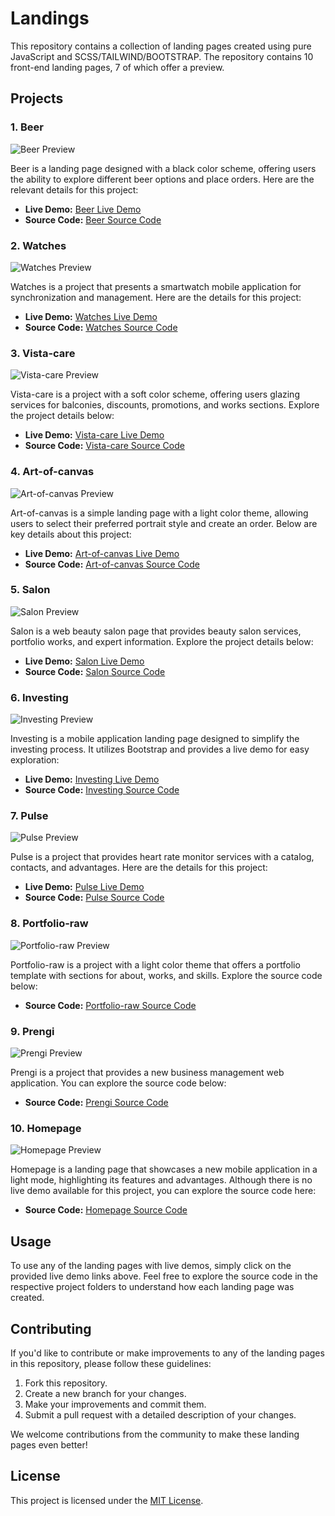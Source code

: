 # Landings

This repository contains a collection of landing pages created using pure JavaScript and SCSS/TAILWIND/BOOTSTRAP. The repository contains 10 front-end landing pages, 7 of which offer a preview.

## Projects

### 1. Beer

![Beer Preview](https://res.cloudinary.com/dkl9cqqui/image/upload/v1695272111/beer_1_qe0uvr.jpg)

Beer is a landing page designed with a black color scheme, offering users the ability to explore different beer options and place orders. Here are the relevant details for this project:

- **Live Demo:** [Beer Live Demo](https://deynao1996.github.io/beer/)
- **Source Code:** [Beer Source Code](https://github.com/deynao1996/landings/tree/main/beer)

### 2. Watches

![Watches Preview](https://res.cloudinary.com/dkl9cqqui/image/upload/v1695272293/watches_1_ub0zdo.jpg)

Watches is a project that presents a smartwatch mobile application for synchronization and management. Here are the details for this project:

- **Live Demo:** [Watches Live Demo](https://deynao1996.github.io/watches/)
- **Source Code:** [Watches Source Code](https://github.com/deynao1996/landings/tree/main/watches)

### 3. Vista-care

![Vista-care Preview](https://res.cloudinary.com/dkl9cqqui/image/upload/v1695272408/vista_1_p1wtbv.jpg)

Vista-care is a project with a soft color scheme, offering users glazing services for balconies, discounts, promotions, and works sections. Explore the project details below:

- **Live Demo:** [Vista-care Live Demo](https://deynao1996.github.io/vista-care/)
- **Source Code:** [Vista-care Source Code](https://github.com/deynao1996/landings/tree/main/vista-care)

### 4. Art-of-canvas

![Art-of-canvas Preview](https://res.cloudinary.com/dkl9cqqui/image/upload/v1695272540/art_1_h6cik1.jpg)

Art-of-canvas is a simple landing page with a light color theme, allowing users to select their preferred portrait style and create an order. Below are key details about this project:

- **Live Demo:** [Art-of-canvas Live Demo](https://deynao1996.github.io/art-of-canvas/)
- **Source Code:** [Art-of-canvas Source Code](https://github.com/deynao1996/landings/tree/main/art-of-canvas)

### 5. Salon

![Salon Preview](https://res.cloudinary.com/dkl9cqqui/image/upload/v1695273237/salon_1_lwxdvf.jpg)

Salon is a web beauty salon page that provides beauty salon services, portfolio works, and expert information. Explore the project details below:

- **Live Demo:** [Salon Live Demo](https://deynao1996.github.io/salon/)
- **Source Code:** [Salon Source Code](https://github.com/deynao1996/landings/tree/main/salon)

### 6. Investing

![Investing Preview](https://res.cloudinary.com/dkl9cqqui/image/upload/v1695273237/investing_1_k8xsdy.jpg)

Investing is a mobile application landing page designed to simplify the investing process. It utilizes Bootstrap and provides a live demo for easy exploration:

- **Live Demo:** [Investing Live Demo](https://deynao1996.github.io/investing/)
- **Source Code:** [Investing Source Code](https://github.com/deynao1996/landings/tree/main/investing)

### 7. Pulse

![Pulse Preview](https://res.cloudinary.com/dkl9cqqui/image/upload/v1695273237/pulse_1_qlrflp.jpg)

Pulse is a project that provides heart rate monitor services with a catalog, contacts, and advantages. Here are the details for this project:

- **Live Demo:** [Pulse Live Demo](https://deynao1996.github.io/pulse/)
- **Source Code:** [Pulse Source Code](https://github.com/deynao1996/landings/tree/main/pulse)

### 8. Portfolio-raw

![Portfolio-raw Preview](https://res.cloudinary.com/dkl9cqqui/image/upload/v1695273237/portfolio_1_tx8tka.jpg)

Portfolio-raw is a project with a light color theme that offers a portfolio template with sections for about, works, and skills. Explore the source code below:

- **Source Code:** [Portfolio-raw Source Code](https://github.com/deynao1996/landings/tree/main/portfolio-raw)

### 9. Prengi

![Prengi Preview](https://res.cloudinary.com/dkl9cqqui/image/upload/v1695273597/prengi_1_ovkgpz.jpg)

Prengi is a project that provides a new business management web application. You can explore the source code below:

- **Source Code:** [Prengi Source Code](https://github.com/deynao1996/landings/tree/main/prengi)

### 10. Homepage

![Homepage Preview](https://res.cloudinary.com/dkl9cqqui/image/upload/v1695273237/homepage_1_zypsdk.jpg)

Homepage is a landing page that showcases a new mobile application in a light mode, highlighting its features and advantages. Although there is no live demo available for this project, you can explore the source code here:

- **Source Code:** [Homepage Source Code](https://github.com/deynao1996/landings/tree/main/homepage)

## Usage

To use any of the landing pages with live demos, simply click on the provided live demo links above. Feel free to explore the source code in the respective project folders to understand how each landing page was created.

## Contributing

If you'd like to contribute or make improvements to any of the landing pages in this repository, please follow these guidelines:

1. Fork this repository.
2. Create a new branch for your changes.
3. Make your improvements and commit them.
4. Submit a pull request with a detailed description of your changes.

We welcome contributions from the community to make these landing pages even better!

## License

This project is licensed under the [MIT License](https://github.com/Deynao1996/landings/blob/main/LICENSE.txt).
